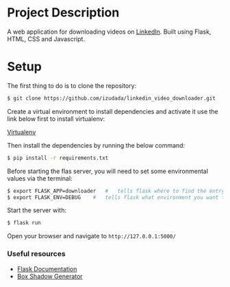 #   Project Description

A web application for downloading videos on [LinkedIn](https://www.linkedin.com).
Built using Flask, HTML, CSS and Javascript.


# Setup

The first thing to do is to clone the repository:

```sh
$ git clone https://github.com/izudada/linkedin_video_downloader.git
```

Create a virtual environment to install dependencies and activate it use the link below first to install virtualenv:

[Virtualenv](https://izudada.medium.com/how-to-create-a-virtual-environment-in-python-a47f401506db)

Then install the dependencies by running the below command:

```sh
$ pip install -r requirements.txt
```

Before starting the flas server, you will need to set some environmental values via the terminal:

```sh
$ export FLASK_APP=downloader   #   tells flask where to find the entry application file
$ export FLASK_ENV=DEBUG    #   tells flask what environment you want to run or start
```

Start the server with:
```sh
$ flask run
```
Open your browser and navigate to `http://127.0.0.1:5000/`



### Useful resources

- [Flask Documentation](https://flask.palletsprojects.com/en/2.2.x)
- [Box Shadow Generator](https://getcssscan.com/css-box-shadow-examples)